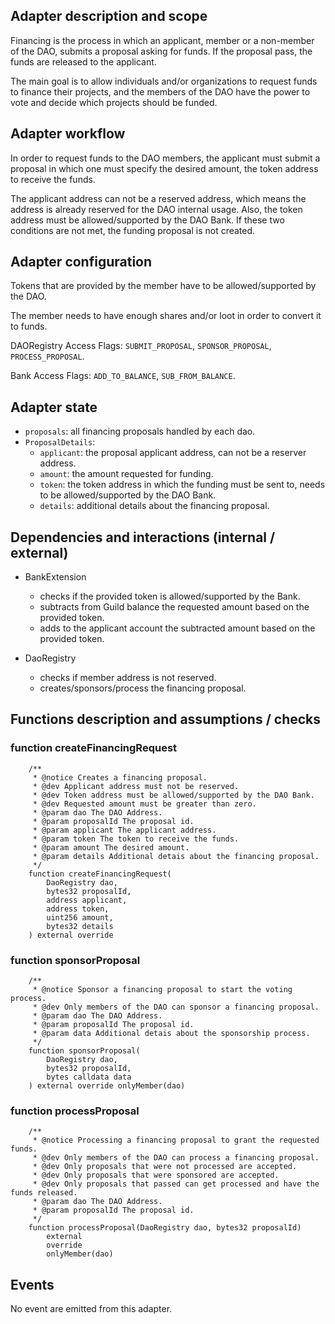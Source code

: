 ## Adapter description and scope

Financing is the process in which an applicant, member or a non-member of the DAO, submits a proposal asking for funds. If the proposal pass, the funds are released to the applicant.

The main goal is to allow individuals and/or organizations to request funds to finance their projects, and the members of the DAO have the power to vote and decide which projects should be funded.

## Adapter workflow

In order to request funds to the DAO members, the applicant must submit a proposal in which one must specify the desired amount, the token address to receive the funds.

The applicant address can not be a reserved address, which means the address is already reserved for the DAO internal usage. Also, the token address must be allowed/supported by the DAO Bank. If these two conditions are not met, the funding proposal is not created.

## Adapter configuration

Tokens that are provided by the member have to be allowed/supported by the DAO.

The member needs to have enough shares and/or loot in order to convert it to funds.

DAORegistry Access Flags: `SUBMIT_PROPOSAL`, `SPONSOR_PROPOSAL`, `PROCESS_PROPOSAL`.

Bank Access Flags: `ADD_TO_BALANCE`, `SUB_FROM_BALANCE`.

## Adapter state

- `proposals`: all financing proposals handled by each dao.
- `ProposalDetails`:
  - `applicant`: the proposal applicant address, can not be a reserver address.
  - `amount`: the amount requested for funding.
  - `token`: the token address in which the funding must be sent to, needs to be allowed/supported by the DAO Bank.
  - `details`: additional details about the financing proposal.

## Dependencies and interactions (internal / external)

- BankExtension

  - checks if the provided token is allowed/supported by the Bank.
  - subtracts from Guild balance the requested amount based on the provided token.
  - adds to the applicant account the subtracted amount based on the provided token.

- DaoRegistry

  - checks if member address is not reserved.
  - creates/sponsors/process the financing proposal.

## Functions description and assumptions / checks

### function createFinancingRequest

```solidity
    /**
     * @notice Creates a financing proposal.
     * @dev Applicant address must not be reserved.
     * @dev Token address must be allowed/supported by the DAO Bank.
     * @dev Requested amount must be greater than zero.
     * @param dao The DAO Address.
     * @param proposalId The proposal id.
     * @param applicant The applicant address.
     * @param token The token to receive the funds.
     * @param amount The desired amount.
     * @param details Additional detais about the financing proposal.
     */
    function createFinancingRequest(
        DaoRegistry dao,
        bytes32 proposalId,
        address applicant,
        address token,
        uint256 amount,
        bytes32 details
    ) external override
```

### function sponsorProposal

```solidity
    /**
     * @notice Sponsor a financing proposal to start the voting process.
     * @dev Only members of the DAO can sponsor a financing proposal.
     * @param dao The DAO Address.
     * @param proposalId The proposal id.
     * @param data Additional detais about the sponsorship process.
     */
    function sponsorProposal(
        DaoRegistry dao,
        bytes32 proposalId,
        bytes calldata data
    ) external override onlyMember(dao)
```

### function processProposal

```solidity
    /**
     * @notice Processing a financing proposal to grant the requested funds.
     * @dev Only members of the DAO can process a financing proposal.
     * @dev Only proposals that were not processed are accepted.
     * @dev Only proposals that were sponsored are accepted.
     * @dev Only proposals that passed can get processed and have the funds released.
     * @param dao The DAO Address.
     * @param proposalId The proposal id.
     */
    function processProposal(DaoRegistry dao, bytes32 proposalId)
        external
        override
        onlyMember(dao)
```

## Events

No event are emitted from this adapter.
